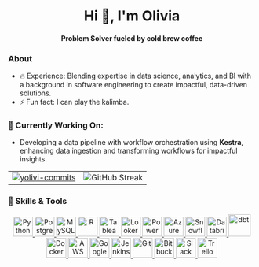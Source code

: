 <h1 align="center">Hi 👋, I'm Olivia</h1>
<h4 align="center"> Problem Solver fueled by cold brew coffee</h4>

### **About**
- 🔥 Experience: Blending expertise in data science, analytics, and BI with a background in software engineering to create impactful, data-driven solutions.
- ⚡ Fun fact: I can play the kalimba.

### **🚀 Currently Working On:**  
- Developing a data pipeline with workflow orchestration using **Kestra**, enhancing data ingestion and transforming workflows for impactful insights.



<!-- Trophies and Contributions Cards in a Table Layout -->
<table>
  <tr>
    <td>
      <!-- Trophies -->
      <a href="https://github.com/ryo-ma/github-profile-trophy">
        <img src="https://github-profile-trophy.vercel.app/?username=yolivi-commits&theme=dracula&no-frame=true&row=1&column=-1&title=Stars,-Followers,Commits,PullRequest,Experience,-Repositories,-Issues" alt="yolivi-commits" />
      </a>
    </td>
    <td>
      <!-- Contributions Card -->

<img src="https://streak-stats.demolab.com?user=yolivi-commits&theme=dracula&short_numbers=true&mode=weekly" alt="GitHub Streak" />
  </td>
  </tr>
</table>

### 🌟 Skills & Tools

<p align="center">
  <!-- Languages & Frameworks -->
  <a href="https://www.python.org" target="_blank" rel="noreferrer">
    <img src="https://www.vectorlogo.zone/logos/python/python-icon.svg" alt="Python" width="40" height="40"/>
  </a>
  <a href="https://www.postgresql.org" target="_blank" rel="noreferrer">
    <img src="https://www.vectorlogo.zone/logos/postgresql/postgresql-icon.svg" alt="PostgreSQL" width="40" height="40"/>
  </a>
  <a href="https://www.mysql.com" target="_blank" rel="noreferrer">
    <img src="https://www.vectorlogo.zone/logos/mysql/mysql-icon.svg" alt="MySQL" width="40" height="40"/>
  </a>
  <a href="https://www.r-project.org" target="_blank" rel="noreferrer">
    <img src="https://www.vectorlogo.zone/logos/r-project/r-project-icon.svg" alt="R" width="40" height="40"/>
  </a>


  <!-- BI & Visualization Tools -->
  <a href="https://www.tableau.com/" target="_blank" rel="noreferrer">
    <img src="https://img.icons8.com/?size=100&id=9Kvi1p1F0tUo&format=png&color=000000" alt="Tableau" width="40" height="40"/>
  </a>
  <a href="https://cloud.google.com/looker" target="_blank" rel="noreferrer">
    <img src="https://img.icons8.com/?size=100&id=SruJhzn0nnLl&format=png&color=000000" alt="Looker" width="40" height="40"/>
  </a>
  <a href="https://powerbi.microsoft.com/" target="_blank" rel="noreferrer">
    <img src="https://img.icons8.com/?size=100&id=70667&format=png&color=000000" alt="Power BI" width="40" height="40"/>
  </a>
<a href="https://azure.microsoft.com/" target="_blank" rel="noreferrer">
    <img src="https://img.icons8.com/?size=100&id=81727&format=png&color=000000" alt="Azure" width="40" height="40"/>
</a>


  <!-- Data Engineering & ETL Tools -->
  <a href="https://www.snowflake.com/" target="_blank" rel="noreferrer">
    <img src="https://www.vectorlogo.zone/logos/snowflake/snowflake-icon.svg" alt="Snowflake" width="40" height="40"/>
  </a>
  <a href="https://www.databricks.com/" target="_blank" rel="noreferrer">
    <img src="https://www.vectorlogo.zone/logos/databricks/databricks-icon.svg" alt="Databricks" width="40" height="40"/>
  </a>
<a href="https://www.getdbt.com/" target="_blank" rel="noreferrer">
    <img src="https://upload.vectorlogo.zone/logos/getdbt/images/bfd2e20c-3067-4898-861d-7e2913beb27f.svg" alt="dbt" width="45" height="45"/>
</a>

  
  <a href="https://www.docker.com/" target="_blank" rel="noreferrer">
    <img src="https://www.vectorlogo.zone/logos/docker/docker-official.svg" alt="Docker" width="40" height="40"/>
  </a>
  <a href="https://aws.amazon.com/" target="_blank" rel="noreferrer">
    <img src="https://www.vectorlogo.zone/logos/amazon_aws/amazon_aws-icon.svg" alt="AWS" width="40" height="40"/>
  </a>
    <a href="https://cloud.google.com/" target="_blank" rel="noreferrer">
    <img src="https://www.vectorlogo.zone/logos/google_cloud/google_cloud-icon.svg" alt="Google Cloud" width="40" height="40"/>
  </a>
      <a href="https://www.jenkins.io/" target="_blank" rel="noreferrer">
    <img src="https://www.vectorlogo.zone/logos/jenkins/jenkins-icon.svg" alt="Jenkins" width="40" height="40"/>
  </a>
<a href="https://git-scm.com/" target="_blank" rel="noreferrer">
    <img src="https://www.vectorlogo.zone/logos/git-scm/git-scm-icon.svg" alt="Git" width="40" height="40"/>
  </a>
  <a href="https://bitbucket.org/" target="_blank" rel="noreferrer">
    <img src="https://img.icons8.com/?size=100&id=iZTo5EQZtLKm&format=png&color=000000" alt="Bitbucket" width="40" height="40"/>
  </a>

  <!-- Collaboration Tools -->
  <a href="https://slack.com/" target="_blank" rel="noreferrer">
    <img src="https://www.vectorlogo.zone/logos/slack/slack-icon.svg" alt="Slack" width="40" height="40"/>
  </a>
<!--   <a href="https://www.atlassian.com/software/jira" target="_blank" rel="noreferrer">
  <img src="https://www.vectorlogo.zone/logos/atlassian_jira/atlassian_jira-icon.svg" alt="JIRA" width="40" height="40"/>
  </a> -->
  <a href="https://trello.com/" target="_blank" rel="noreferrer">
    <img src="https://www.vectorlogo.zone/logos/trello/trello-icon.svg" alt="Trello" width="40" height="40"/>
  </a>
</p>

